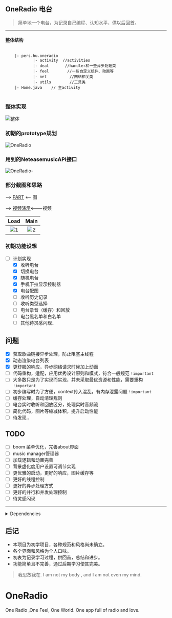 
## OneRadio 电台
> 简单地一个电台，为记录自己编程、认知水平，供以后回首。
---
#### 整体结构

<pre>
<code class="java">
    |- pers.hu.oneradio
            |- activity  //activities
            |- deal       //handler和一些异步处理类
            |- feel        //一些自定义组件、动画等
            |- net          //网络相关类
            |- utils        //工具类
    |- Home.java    // 主activity
</code>
</pre>
### 整体实现

![整体](https://cdn.jsdelivr.net/gh/gentlemanhu/public-store/images/20200820143812.png)

### 初期的prototype规划

![OneRadio](https://cdn.jsdelivr.net/gh/gentlemanhu/public-store/images/20200820143902.png)

### 用到的NeteasemusicAPI接口

![OneRadio-](https://cdn.jsdelivr.net/gh/gentlemanhu/public-store/images/20200820143924.png)

### 部分截图和思路

—> [PART](https://github.com/GentlemanHu/OneRadio/blob/stable/PART.md) <— 图

—> [视频演示](https://streamja.com/5raGz)<---视频

|                             Load                             |                             Main                             |
| :----------------------------------------------------------: | :----------------------------------------------------------: |
| ![1](https://cdn.jsdelivr.net/gh/gentlemanhu/public-store/images/20200820150110.gif) | ![2](https://cdn.jsdelivr.net/gh/gentlemanhu/public-store/images/20200820150155.gif) |



### 初期功能设想

- [ ] 计划实现
  - [x] 收听电台
  - [x] 切换电台
  - [x] 随机电台
  - [x] 手机下拉显示控制器
  - [x] 电台配图
  - [ ] 收听历史记录
  - [ ] 收听类型选择
  - [ ] 电台录音（缓存）和回放
  - [ ] 电台黑名单和白名单
  - [ ] 其他待灵感闪现..

## 问题
- [x] 获取歌曲链接异步处理，防止阻塞主线程
- [x] 动态渲染电台列表
- [x] 更舒服的响应，异步网络请求时候加上动画
- [ ] 代码重构，适配，应用优秀设计原则和模式，符合一般规范 `!important`
- [ ] 大多数只是为了实现而实现，并未采取最优资源和性能，需要重构 `!important`
- [ ] 初步编写时为了方便，context传入混乱，有内存泄露问题 `!important`
- [ ] 缓存处理，自动清理规则
- [ ] 电台实时收听和回放区分，处理实时音频流
- [ ] 简化代码，图片等缩减体积，提升启动性能
- [ ] 待发现..

## TODO

- [ ] boom 菜单优化，完善about界面
- [ ] music manager管理器
- [ ] 加载逻辑和动画完善
- [ ] 背景虚化度用户设置可调节实现
- [ ] 更优雅的启动，更好的响应，图片缓存等
- [ ] 更好的线程控制
- [ ] 更好的异步处理方式
- [ ] 更好的并行和并发处理控制
- [ ] 待灵感闪现

---
<details>
<summary>Dependencies</summary>
implementation 'com.squareup.okhttp3:okhttp:4.7.2'
implementation fileTree(dir: 'libs', include: ['*.jar'])
implementation 'com.lzx:StarrySkyKt:2.4.2'
implementation 'com.github.florent37:materialviewpager:1.2.3'
implementation 'com.flaviofaria:kenburnsview:1.0.7'
implementation 'com.jpardogo.materialtabstrip:library:1.1.0'
implementation 'com.github.bumptech.glide:glide:4.0.0'
//RichPath
implementation 'com.github.tarek360.RichPath:animator:0.1.1'
//menu pop bom!
implementation 'com.nightonke:boommenu:2.1.1'
//slide image CardSlider   https://github.com/Ramotion/cardslider-android
implementation 'com.ramotion.cardslider:card-slider:0.3.1'
// image loader
implementation 'com.nostra13.universalimageloader:universal-image-loader:1.9.5'
// blur bg
implementation 'jp.wasabeef:blurry:3.0.0'
implementation 'com.gauravk.audiovisualizer:audiovisualizer:0.9.2'
// loading animation
implementation 'com.github.ybq:Android-SpinKit:1.4.0'
</details>

## 后记

- 本项目为初学项目，各种规范和风格尚未确立。
- 各个界面和风格为个人口味。
- 初衷为记录学习过程，供回首，总结和进步。
- 功能简单且不完善，通过后期学习使其完美。



> 我思故我在. I am not my body , and I am not even my mind.

# OneRadio

One Radio ,One Feel, One World.   One app full of radio and love.


